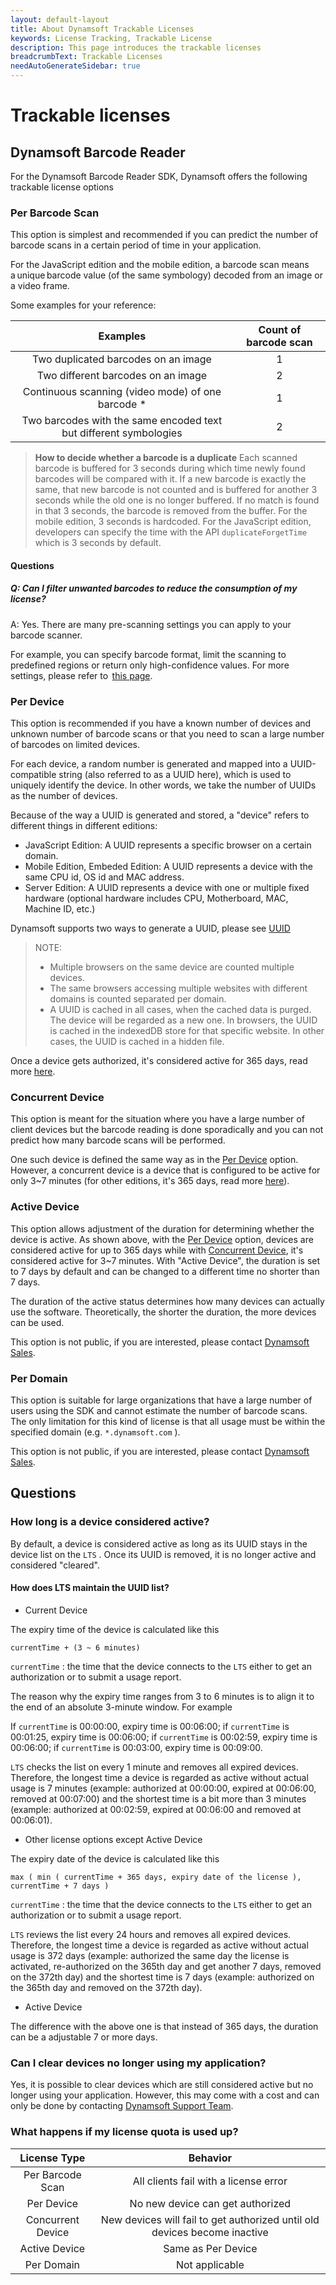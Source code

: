 ```yaml
---
layout: default-layout
title: About Dynamsoft Trackable Licenses
keywords: License Tracking, Trackable License
description: This page introduces the trackable licenses
breadcrumbText: Trackable Licenses
needAutoGenerateSidebar: true
---
```


# Trackable licenses

## Dynamsoft Barcode Reader

For the Dynamsoft Barcode Reader SDK, Dynamsoft offers the following trackable license options

### Per Barcode Scan

This option is simplest and recommended if you can predict the number of barcode scans in a certain period of time in your application.

For the JavaScript edition and the mobile edition, a barcode scan means a unique barcode value (of the same symbology) decoded from an image or a video frame.

Some examples for your reference:

| Examples	| Count of barcode scan |
|:-:|:-:|
| Two duplicated barcodes on an image | 1 |
| Two different barcodes on an image | 2 |
| Continuous scanning (video mode) of one barcode * | 1 |
| Two barcodes with the same encoded text but different symbologies | 2 |

> **How to decide whether a barcode is a duplicate**
> Each scanned barcode is buffered for 3 seconds during which time newly found barcodes will be compared with it. If a new barcode is exactly the same, that new barcode is not counted and is buffered for another 3 seconds while the old one is no longer buffered. If no match is found in that 3 seconds, the barcode is removed from the buffer. 
> For the mobile edition, 3 seconds is hardcoded. For the JavaScript edition, developers can specify the time with the API `duplicateForgetTime` which is 3 seconds by default.

#### Questions

##### Q: Can I filter unwanted barcodes to reduce the consumption of my license?

A: Yes. There are many pre-scanning settings you can apply to your barcode scanner.

For example, you can specify barcode format, limit the scanning to predefined regions or return only high-confidence values. For more settings, please refer to  [this page](https://www.dynamsoft.com/barcode-reader/parameters/scenario-settings/decode-result.html).

### Per Device

This option is recommended if you have a known number of devices and unknown number of barcode scans or that you need to scan a large number of barcodes on limited devices.

For each device, a random number is generated and mapped into a UUID-compatible string (also referred to as a UUID here), which is used to uniquely identify the device. In other words, we take the number of UUIDs as the number of devices.

Because of the way a UUID is generated and stored, a "device" refers to different things in different editions:

* JavaScript Edition: A UUID represents a specific browser on a certain domain.
* Mobile Edition, Embeded Edition: A UUID represents a device with the same CPU id, OS id and MAC address.
* Server Edition: A UUID represents a device with one or multiple fixed hardware (optional hardware includes CPU, Motherboard, MAC, Machine ID, etc.)

Dynamsoft supports two ways to generate a UUID, please see [UUID]({{site.about}}terms.html#client-uuid)

> NOTE:
>  
> * Multiple browsers on the same device are counted multiple devices.
> * The same browsers accessing multiple websites with different domains is counted separated per domain.
> * A UUID is cached in all cases, when the cached data is purged. The device will be regarded as a new one. In browsers, the UUID is cached in the indexedDB store for that specific website. In other cases, the UUID is cached in a hidden file.

Once a device gets authorized, it's considered active for 365 days, read more [here](#how-long-is-a-device-considered-active).

### Concurrent Device

This option is meant for the situation where you have a large number of client devices but the barcode reading is done sporadically and you can not predict how many barcode scans will be performed.

One such device is defined the same way as in the [Per Device](#per-device) option. However, a concurrent device is a device that is configured to be active for only 3~7 minutes (for other editions, it's 365 days, read more [here](#how-long-is-a-device-considered-active)).

### Active Device

This option allows adjustment of the duration for determining whether the device is active. As shown above, with the [Per Device](#per-device) option, devices are considered active for up to 365 days while with [Concurrent Device](#per-device), it's considered active for 3~7 minutes. With "Active Device", the duration is set to 7 days by default and can be changed to a different time no shorter than 7 days.

The duration of the active status determines how many devices can actually use the software. Theoretically, the shorter the duration, the more devices can be used.

This option is not public, if you are interested, please contact [Dynamsoft Sales](mailto:sales@dynamsoft.com).

### Per Domain

This option is suitable for large organizations that have a large number of users using the SDK and cannot estimate the number of barcode scans. The only limitation for this kind of license is that all usage must be within the specified domain (e.g. `*.dynamsoft.com` ).

This option is not public, if you are interested, please contact [Dynamsoft Sales](mailto:sales@dynamsoft.com).

## Questions

### How long is a device considered active?

By default, a device is considered active as long as its UUID stays in the device list on the `LTS` . Once its UUID is removed, it is no longer active and considered "cleared".

#### How does LTS maintain the UUID list?

* Current Device

The expiry time of the device is calculated like this

``` text
currentTime + (3 ~ 6 minutes)
```

`currentTime` : the time that the device connects to the `LTS` either to get an authorization or to submit a usage report.

The reason why the expiry time ranges from 3 to 6 minutes is to align it to the end of an absolute 3-minute window. For example

If `currentTime` is 00:00:00, expiry time is 00:06:00; 
if `currentTime` is 00:01:25, expiry time is 00:06:00; 
if `currentTime` is 00:02:59, expiry time is 00:06:00; 
if `currentTime` is 00:03:00, expiry time is 00:09:00.

`LTS` checks the list on every 1 minute and removes all expired devices. Therefore, the longest time a device is regarded as active without actual usage is 7 minutes (example: authorized at 00:00:00, expired at 00:06:00, removed at 00:07:00) and the shortest time is a bit more than 3 minutes (example: authorized at 00:02:59, expired at 00:06:00 and removed at 00:06:01).

* Other license options except Active Device

The expiry date of the device is calculated like this

``` text
max ( min ( currentTime + 365 days, expiry date of the license ), currentTime + 7 days )
```

`currentTime` : the time that the device connects to the `LTS` either to get an authorization or to submit a usage report.

`LTS` reviews the list every 24 hours and removes all expired devices. Therefore, the longest time a device is regarded as active without actual usage is 372 days (example: authorized the same day the license is activated, re-authorized on the 365th day and get another 7 days, removed on the 372th day) and the shortest time is 7 days (example: authorized on the 365th day and removed on the 372th day).

* Active Device

The difference with the above one is that instead of 365 days, the duration can be a adjustable 7 or more days.

### Can I clear devices no longer using my application?

Yes, it is possible to clear devices which are still considered active but no longer using your application. However, this may come with a cost and can only be done by contacting [Dynamsoft Support Team](mailto:support@dynamsoft.com).

### What happens if my license quota is used up?

| License Type | Behavior |
|:-:|:-:|
| Per Barcode Scan | All clients fail with a license error |
| Per Device | No new device can get authorized |
| Concurrent Device | New devices will fail to get authorized until old devices become inactive |
| Active Device | Same as Per Device |
| Per Domain | Not applicable |
